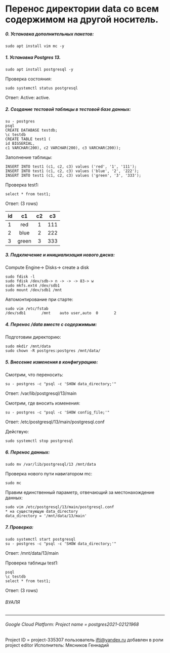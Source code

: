 # Перенос директории data со всем содержимом на другой носитель.

##### 0. Установка дополнительных пакетов:
```
sudo apt install vim mc -y
```

##### 1. Установка Postgres 13.
```
sudo apt install postgresql -y
```
Проверка состояния:
```
sudo systemctl status postgresql
```
Ответ: Active: active.

##### 2. Создание тестовой таблицы в тестовой базе данных:
```
su - postgres
psql
CREATE DATABASE testdb;
\c testdb
CREATE TABLE test1 (
id BIGSERIAL, 
c1 VARCHAR(200), c2 VARCHAR(200), c3 VARCHAR(200)); 
```
Заполнение таблицы:
```
INSERT INTO test1 (c1, c2, c3) values ('red', '1', '111');
INSERT INTO test1 (c1, c2, c3) values ('blue', '2', '222');
INSERT INTO test1 (c1, c2, c3) values ('green', '3', '333');
```


Проверка test1:
```
select * from test1;
```
Ответ: (3 rows)

id|c1|c2| c3|
:----|:--------:|:--------:|:-----:
1  |red    | 1 | 111
2|  blue   | 2 | 222
3 |green  | 3 | 333

##### 3. Подключение и инициализация нового диска:
Compute Engine-> Disks-> create a disk
```
sudo fdisk -l
sudo fdisk /dev/sdb-> n -> -> -> 83-> w
sudo mkfs.ext4 /dev/sdb1
sudo mount /dev/sdb1 /mnt
```
Автомонтирование при старте:
```
sudo vim /etc/fstab
/dev/sdb1       /mnt    auto user,auto  0       2
```
##### 4. Перенос /data вместе с содержимым:

Подготовим директорию:
```
sudo mkdir /mnt/data 
sudo chown -R postgres:postgres /mnt/data/
```
##### 5. Внесение изменения в конфигурацию:

Смотрим, что переносить:
```
su - postgres -c "psql -c 'SHOW data_directory;'"
```
Ответ: /var/lib/postgresql/13/main

Смотрим, где вносить изменения:
```
su - postgres -c "psql -c 'SHOW config_file;'"
```
Ответ: /etc/postgresql/13/main/postgresql.conf

Действую:
```
sudo systemctl stop postgresql
```
##### 6. Перенос данных:
```
sudo mv /var/lib/postgresql/13 /mnt/data
```
Проверка нового пути навигатором mc:
```
sudo mc
```
Правим единственный параметр, отвечающий за местонахождение данных:
```
sudo vim /etc/postgresql/13/main/postgresql.conf
* на существующую data_directory
data_directory = '/mnt/data/13/main' 
```

##### 7. Проверка:
```
sudo systemctl start postgresql
su - postgres -c "psql -c 'SHOW data_directory;'"
```
Ответ:  /mnt/data/13/main

Проверка таблицы test1:
```
psql
\c testdb
select * from test1;
```
Ответ: (3 rows)

###### ВУАЛЯ
---
###### Google Cloud Platform: Project name = postgres2021-02121968
Project ID = project-335307
пользователь ifti@yandex.ru добавлен в роли project editor
Исполнитель: Мясников Геннадий
